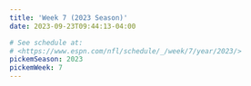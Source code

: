 ```yaml
---
title: 'Week 7 (2023 Season)'
date: 2023-09-23T09:44:13-04:00

# See schedule at:
# <https://www.espn.com/nfl/schedule/_/week/7/year/2023/>
pickemSeason: 2023
pickemWeek: 7
---
```

